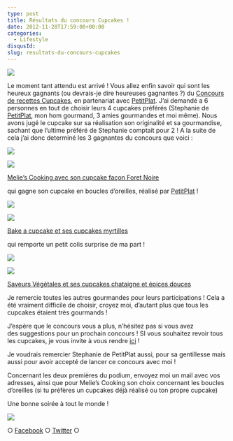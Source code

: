 ```yaml
---
type: post
title: Résultats du concours Cupcakes !
date: 2012-11-28T17:59:00+00:00
categories:
  - Lifestyle
disqusId:
slug: resultats-du-concours-cupcakes
---
```


[![](http://www.crokmou.com/wp-content/uploads/2012/11/concours_recettes_cupcakes_crokmou_partenaire_petitplat.fr_bann-300x1501-300x150.jpg)](http://www.crokmou.com/wp-content/uploads/2012/11/concours_recettes_cupcakes_crokmou_partenaire_petitplat.fr_bann-300x1501.jpg)

Le moment tant attendu est arrivé ! Vous allez enfin savoir qui sont les heureux gagnants (ou devrais-je dire heureuses gagnantes ?) du [Concours de recettes Cupcakes](http://www.crokmou.com/2012/10/concours-recette-cupcake-partenaire-petitplat.fr.html), en partenariat avec [PetitPlat](http://www.petitplat.fr/). J’ai demandé a 6 personnes en tout de choisir leurs 4 cupcakes préférés (Stephanie de [PetitPlat](http://www.petitplat.fr/), mon hom gourmand, 3 amies gourmandes et moi même). Nous avons jugé le cupcake sur sa réalisation son originalité et sa gourmandise, sachant que l’ultime préféré de Stephanie comptait pour 2 ! A la suite de cela j’ai donc determiné les 3 gagnantes du concours que voici :

[![](http://www.crokmou.com/wp-content/uploads/2012/11/1ere1.jpg)](http://www.crokmou.com/wp-content/uploads/2012/11/1ere1.jpg)

[![](http://www.crokmou.com/wp-content/uploads/2012/11/foret-noire1-225x3001.jpg)](http://www.crokmou.com/wp-content/uploads/2012/11/foret-noire1-225x3001.jpg)

[Melie’s Cooking avec son cupcake façon Foret Noire](http://meliescooking.wordpress.com/2012/11/09/cupcake-facon-foret-noire/)

qui gagne son cupcake en boucles d’oreilles, réalisé par [PetitPlat](http://www.petitplat.fr/) !

[![](http://www.crokmou.com/wp-content/uploads/2012/11/2eme1.jpg)](http://www.crokmou.com/wp-content/uploads/2012/11/2eme1.jpg)

[![](http://www.crokmou.com/wp-content/uploads/2012/11/813524061.jpg)](http://www.crokmou.com/wp-content/uploads/2012/11/813524061.jpg)

[Bake a cupcake et ses cupcakes myrtilles](http://bakeacupcake.canalblog.com/archives/2012/11/24/25658490.html)

qui remporte un petit colis surprise de ma part !

[![](http://www.crokmou.com/wp-content/uploads/2012/11/3eme1.jpg)](http://www.crokmou.com/wp-content/uploads/2012/11/3eme1.jpg)

[![](http://www.crokmou.com/wp-content/uploads/2012/11/Diapositive1-208x3001-208x300.jpg)](http://www.crokmou.com/wp-content/uploads/2012/11/Diapositive1-208x3001.jpg)

[Saveurs Végétales et ses cupcakes chataigne et épices douces](http://saveursvegetales.blogspot.com/2012/11/cupcakes-chataigne-epices-duces.html)

Je remercie toutes les autres gourmandes pour leurs participations ! Cela a été vraiment difficile de choisir, croyez moi, d’autant plus que tous les cupcakes étaient très gourmands !

J’espère que le concours vous a plus, n’hésitez pas si vous avez des suggestions pour un prochain concours ! SI vous souhaitez revoir tous les cupcakes, je vous invite à vous rendre [ici](http://www.crokmou.com/2012/10/participations-au-concours-de-recettes.html) !

Je voudrais remercier Stephanie de PetitPlat aussi, pour sa gentillesse mais aussi pour avoir accepté de lancer ce concours avec moi !

Concernant les deux premières du podium, envoyez moi un mail avec vos adresses, ainsi que pour Melie’s Cooking son choix concernant les boucles d’oreilles (si tu préfères un cupcakes déjà réalisé ou ton propre cupcake)

Une bonne soirée à tout le monde !

[![](http://www.crokmou.com/wp-content/uploads/2012/11/Sugared_Cupcake_Treat_by_gridlocked1.gif)](http://www.crokmou.com/wp-content/uploads/2012/11/Sugared_Cupcake_Treat_by_gridlocked1.gif)

○ [Facebook](https://www.facebook.com/crokmou.blog) ○ [Twitter](https://twitter.com/Crokmou) ○